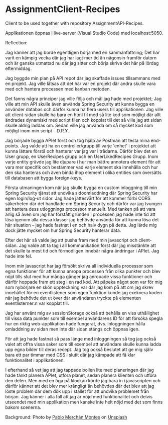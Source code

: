 # AssignmentClient-Recipes
Client to be used together with repository AssignmentAPI-Recipes.

Applikationen öppnas i live-server (Visual Studio Code) med localhost:5050.

Reflection:

Jag känner att jag borde egentligen börja med en sammanfattning; Det har varit en kämpig vecka där jag har lagt mer tid än någonsin framför datorn och är ganska utmattad nu där jag sitter och börja skriva det här på lördag eftermiddag. 

Jag byggde min plan på API repot där jag skaffade issues tillsammans med en projekt. Jag ville låtsas att det här var en projekt där andra skulle vara med och hantera processen med kanban metoden. 

Det fanns några principer jag ville följa och mål jag hade med projektet; Jag ville att min API skulle även använda Spring Security att kunna bygga en använder databas och därför kunna ha flera users till applikationen. Jag ville att client-sidan skulle ha bara en html fil med så lite kod som möjligt där allt ändrades dynamiskt med script filen och kopplat till det så ville jag att sidan skulle aldrig laddas om. Sedan ville jag använda om så mycket kod som möjligt inom min script – D.R.Y. 

Jag började bygga APIet först och tog hjälp av Postman att testa mina end-points. Jag valde att ha en controller/grupp till varje 'enhet' i projektet att kunna lättare förstå och hanterar var jag var i trådarna. Därför blev det en User grupp, en UserRecipes grupp och en UserLikedRecipes Grupp. Inom varje entity grävde jag lite djupare i hur man bättre annotera element för att vara mer specifik och bestämmer vad varje element ska innehålla och hur den ska hanteras och även binda ihop element i olika entities som översätts till databasen att bygga foreign-keys.

Första utmaningen kom när jag skulle bygga en custom inloggning till min Spring Security tjänst att undvika sidoomladdning där Spring Security har egen login/log-ut sidor. Jag hade jättesvårt för att kommer förbi CORS säkerheten där det handlade om Spring Security och därför var jag tvungen att hantera dess utloggnings processor manuellt. Med tanken på att vara ärlig så även om jag har förstått grunden i processen jag hade inte tid att läsa igenom alla dessa klasser jag behövde använda för att kunna lösa det här situation – jag hade fastnat i en och halv dygn på detta. Jag lärde mig dock  jätte mycket om hur Spring Security hanterar data. 

Efter det här så valde jag att pusha fram med min javascript och client-sidan. Jag valde att ta tag i all kommunikation först där jag misstänkte att det skulle ta mest tid och förmodligen innebär några ändringar i APIet. Jag hade inte fel. 

Inom min javascript har jag försökt skriva all individuella processor som egna funktioner för att kunna anropa processen från olika punkter och blev nöjd tills slut med hur många gånger jag anropade vissa funktioner och därför hoppade fram ett steg i en rad kod. Att påpeka något som var för mig som nybörjare en skön uppteckning var där jag kom på att om jag skrev innehållet för en eventlistener som egen funktion kunde jag exekvera koden när jag behövde det ut över där användaren tryckte på elementen eventlisterner:n var kopplat till.

Jag har använt mig av sessionStorage också att behålla en viss uthållighet till vissa data punkter som till exempel användarens ID för att försöka spegla hur en riktig web-applikation hade fungerat, dvs. inloggningen hålla omladdning av sidan men inte där sidan stängs och öppnas igen.   

För att jag hade fastnat så pass länge med inloggningen så tog jag också valet att offra vissa saker som till exempel att användare skulle kunna ladda upp egna bilder till deras recept. Jag tog också beslutet att ge mig själv bara ett par timmar med CSS i slutit där jag kämpade att få klar funktionalitet i applikationen. 

I efterhand så vet jag att jag tappade bollen lite med planeringen där jag hade tänkt planera APIet, utföra planet, sedan planera klienten och utföra den delen. Men med en öga på klockan körde jag bara in i javascripten och därför känner att det blev mer krångligt än behövdes där det blev att jag löste problem där dem dök upp i stället för att undvika problemet från början. Jag känner i alla fall att jag är nöjd med funktionalitet och delvis utseendet med min applikation men kanske inte helt nöjd med det som finns bakom scenerna.  



Background: Photo by <a href="https://unsplash.com/@pablomerchanm?utm_content=creditCopyText&utm_medium=referral&utm_source=unsplash">Pablo Merchán Montes</a> on <a href="https://unsplash.com/photos/timelapse-photo-of-man-holding-burger-hyIE90CN6b0?utm_content=creditCopyText&utm_medium=referral&utm_source=unsplash">Unsplash</a>
  
  
